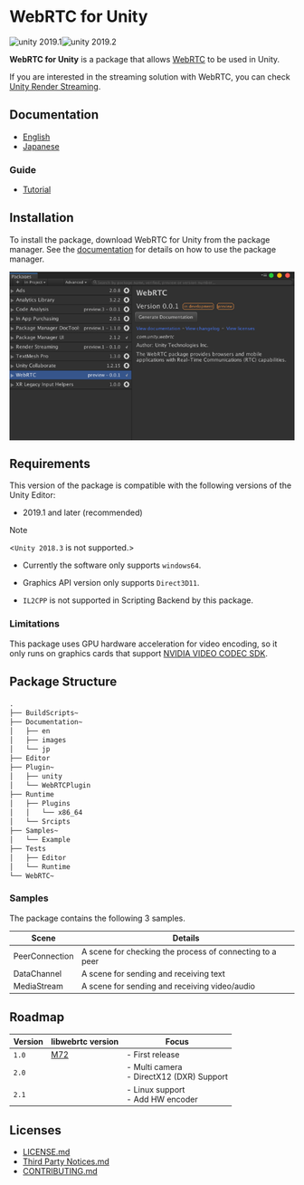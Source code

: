 # WebRTC for Unity

<img src="https://img.shields.io/badge/unity-2019.1-green.svg?style=flat-square" alt="unity 2019.1"><img src="https://img.shields.io/badge/unity-2019.2-green.svg?style=flat-square" alt="unity 2019.2">

**WebRTC for Unity** is a package that allows [WebRTC](https://webrtc.org) to be used in Unity.

If you are interested in the streaming solution with WebRTC, you can check [Unity Render Streaming](https://github.com/Unity-Technologies/UnityRenderStreaming). 

## Documentation

- [English](./Documentation~/index.md)
- [Japanese]( ./Documentation~/jp/index.md)

### Guide

- [Tutorial](./Documentation~/en/tutorial.md)

## Installation

To install the package, download WebRTC for Unity from the package manager. See the [documentation](https://docs.unity3d.com/Packages/com.unity.package-manager-ui@latest/index.html) for details on how to use the package manager. 

<img src="./Documentation~/images/webrtc_package_manager.png" width=600 align=center>

## Requirements

This version of the package is compatible with the following versions of the Unity Editor:

- 2019.1 and later (recommended)

> [!NOTE]
> <`Unity 2018.3` is not supported.>

- Currently the software only supports `windows64`.

- Graphics API version only supports `Direct3D11`.
-  `IL2CPP` is not supported in Scripting Backend by this package.

### Limitations

This package uses GPU hardware acceleration for video encoding, so it only runs on graphics cards that support [NVIDIA VIDEO CODEC SDK](https://developer.nvidia.com/nvidia-video-codec-sdk).

## Package Structure

```
.
├── BuildScripts~
├── Documentation~
│   ├── en
│   ├── images
│   └── jp
├── Editor
├── Plugin~
│   ├── unity
│   └── WebRTCPlugin
├── Runtime
│   ├── Plugins
│   │   └── x86_64
│   └── Srcipts
├── Samples~
│   └── Example
├── Tests
│   ├── Editor
│   └── Runtime
└── WebRTC~
```

### Samples

The package contains the following 3 samples. 

| Scene          | Details                                                  |
| -------------- | -------------------------------------------------------- |
| PeerConnection | A scene for checking the process of connecting to a peer |
| DataChannel    | A scene for sending and receiving text                   |
| MediaStream    | A scene for sending and receiving video/audio            |

## Roadmap

| Version | libwebrtc version                                            | Focus                                        |
| ------- | ------------------------------------------------------------ | -------------------------------------------- |
| `1.0`   | [M72](https://groups.google.com/forum/#!msg/discuss-webrtc/3h4y0fimHwg/j6G4dTVvCAAJ) | - First release                              |
| `2.0`   |                                                              | - Multi camera <br>- DirectX12 (DXR) Support |
| `2.1`   |                                                              | - Linux support <br>- Add HW encoder         |

## Licenses

- [LICENSE.md](LICENSE.md)
- [Third Party Notices.md](Third%20Party%20Notices.md)
- [CONTRIBUTING.md](CONTRIBUTING.md)
